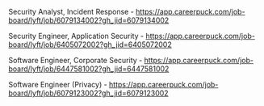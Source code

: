Security Analyst, Incident Response - https://app.careerpuck.com/job-board/lyft/job/6079134002?gh_jid=6079134002

Security Engineer, Application Security - https://app.careerpuck.com/job-board/lyft/job/6405072002?gh_jid=6405072002

Software Engineer, Corporate Security - https://app.careerpuck.com/job-board/lyft/job/6447581002?gh_jid=6447581002

Software Engineer (Privacy) - https://app.careerpuck.com/job-board/lyft/job/6079123002?gh_jid=6079123002

